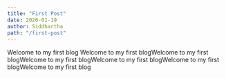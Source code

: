 ```yaml
---
title: "First Post"
date: 2020-01-19
author: Siddhartha
path: "/first-post"
---
```


Welcome to my first blog Welcome to my first blogWelcome to my first blogWelcome to my first blogWelcome to my first blogWelcome to my first blogWelcome to my first blog

